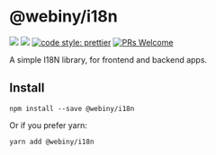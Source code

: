 # @webiny/i18n
[![](https://img.shields.io/npm/dw/@webiny/i18n.svg)](https://www.npmjs.com/package/@webiny/i18n) 
[![](https://img.shields.io/npm/v/@webiny/i18n.svg)](https://www.npmjs.com/package/@webiny/i18n)
[![code style: prettier](https://img.shields.io/badge/code_style-prettier-ff69b4.svg?style=flat-square)](https://github.com/prettier/prettier)
[![PRs Welcome](https://img.shields.io/badge/PRs-welcome-brightgreen.svg?style=flat-square)](http://makeapullrequest.com)

A simple I18N library, for frontend and backend apps.

## Install
```
npm install --save @webiny/i18n
```

Or if you prefer yarn: 
```
yarn add @webiny/i18n
```
